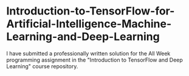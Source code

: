 # Introduction-to-TensorFlow-for-Artificial-Intelligence-Machine-Learning-and-Deep-Learning
 I have submitted a professionally written solution for the All Week programming assignment in the "Introduction to TensorFlow and Deep Learning" course repository.
